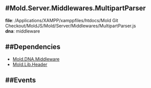
#Mold.Server.Middlewares.MultipartParser
---------------------------------------

__file__: /Applications/XAMPP/xamppfiles/htdocs/Mold Git Checkout/MoldJS/Mold/Server/Middlewares/MultipartParser.js  
__dna__: middleware  


	






##Dependencies
--------------

* [Mold.DNA.Middleware](../../../Mold/DNA/Middleware.md) 
* [Mold.Lib.Header](../../../Mold/Lib/Header.md) 


##Events
--------------






 

 


 



		

